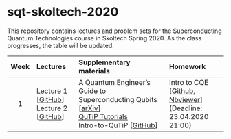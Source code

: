 # sqt-skoltech-2020

This repository contains lectures and problem sets for the Superconducting Quantum Technologies course in Skoltech Spring 2020. As the class progresses, the table will be updated.

| Week | Lectures | Supplementary materials | Homework | 
|:------:|:----------|:----------|:----------|
|1| Lecture 1 [[GitHub](Lectures/SQT_2020_1a.pdf)] <br> Lecture 2 [[GitHub](Lectures/SQT_2020_2a.pdf)] | A Quantum Engineer’s Guide to Superconducting Qubits [[arXiv](https://arxiv.org/pdf/1904.06560.pdf)] <br> [QuTiP Tutorials](http://qutip.org/tutorials.html) <br> Intro-to-QuTiP [[GitHub](HW1-intro-to-CQE/Introduction-to-QuTiP.ipynb)]| Intro to CQE [[Github](HW1-intro-to-CQE/HW1-Intro-to-CQE-I.ipynb), [Nbviewer](https://nbviewer.jupyter.org)] <br> (Deadline: 23.04.2020 21:00)|